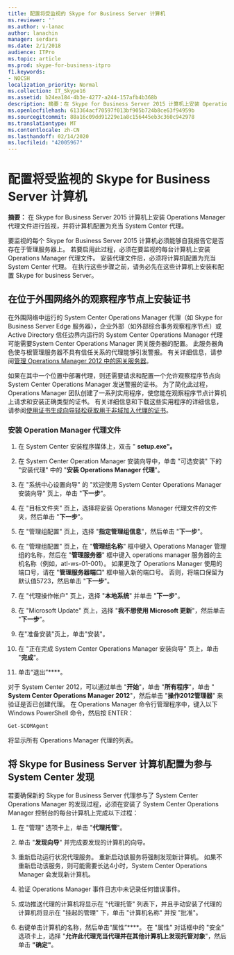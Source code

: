 ```yaml
---
title: 配置将受监视的 Skype for Business Server 计算机
ms.reviewer: ''
ms.author: v-lanac
author: lanachin
manager: serdars
ms.date: 2/1/2018
audience: ITPro
ms.topic: article
ms.prod: skype-for-business-itpro
f1.keywords:
- NOCSH
localization_priority: Normal
ms.collection: IT_Skype16
ms.assetid: b24ea184-4b3e-4277-a244-157afb4b368b
description: 摘要：在 Skype for Business Server 2015 计算机上安装 Operations Manager 代理文件以进行监视，并将计算机配置为充当 System Center 代理。
ms.openlocfilehash: 613364acf70597f013bf905b724b8ce63f94959b
ms.sourcegitcommit: 88a16c09dd91229e1a8c156445eb3c360c942978
ms.translationtype: MT
ms.contentlocale: zh-CN
ms.lasthandoff: 02/14/2020
ms.locfileid: "42005967"
---
```

# <a name="configure-the-skype-for-business-server-computers-that-will-be-monitored"></a>配置将受监视的 Skype for Business Server 计算机

**摘要：** 在 Skype for Business Server 2015 计算机上安装 Operations Manager 代理文件进行监视，并将计算机配置为充当 System Center 代理。

要监视的每个 Skype for Business Server 2015 计算机必须能够自我报告它是否存在于管理服务器上。 若要启用此过程，必须在要监视的每台计算机上安装 Operations Manager 代理文件。 安装代理文件后，必须将计算机配置为充当 System Center 代理。 在执行这些步骤之前，请务必先在这些计算机上安装和配置 Skype for business Server。

## <a name="installing-a-certificate-on-a-watcher-node-located-outside-the-perimeter-network"></a>在位于外围网络外的观察程序节点上安装证书
<a name="watcher_node_outside"> </a>

在外围网络中运行的 System Center Operations Manager 代理（如 Skype for Business Server Edge 服务器），企业外部（如外部综合事务观察程序节点）或 Active Directory 信任边界内运行的 System Center Operations Manager 代理可能需要System Center Operations Manager 网关服务器的配置。 此服务器角色使与根管理服务器不具有信任关系的代理能够引发警报。 有关详细信息，请参阅[管理 Operations Manager 2012 中的网关服务器](https://technet.microsoft.com/library/hh212823.aspx)。

如果在其中一个位置中部署代理，则还需要请求和配置一个允许观察程序节点向 System Center Operations Manager 发送警报的证书。 为了简化此过程，Operations Manager 团队创建了一系列实用程序，使您能在观察程序节点计算机上请求和安装正确类型的证书。 有关详细信息和下载这些实用程序的详细信息，请参阅[使用证书生成向导轻松获取用于非域加入代理的证书](https://go.microsoft.com/fwlink/p/?LinkID=267421&amp;amp;clcid=0x409)。

### <a name="installing-the-operation-manager-agent-files"></a>安装 Operation Manager 代理文件

1. 在 System Center 安装程序媒体上，双击 " **setup.exe"。**

2. 在 System Center Operation Manager 安装向导中，单击 "可选安装" 下的 "安装代理" 中的 "**安装 Operations Manager 代理**"。

3. 在 "系统中心设置向导" 的 "欢迎使用 System Center Operations Manager 安装向导" 页上，单击 "**下一步**"。

4. 在 "目标文件夹" 页上，选择将安装 Operations Manager 代理文件的文件夹，然后单击 "**下一步**"。

5. 在 "管理组配置" 页上，选择 "**指定管理组信息**"，然后单击 "**下一步**"。

6. 在 "管理组配置" 页上，在 "**管理组名称**" 框中键入 Operations Manager 管理组的名称，然后在 "**管理服务器**" 框中键入 operations manager 服务器的主机名称（例如，atl-ws-01-001）。 如果更改了 Operations Manager 使用的端口号，请在 "**管理服务器端口**" 框中输入新的端口号。 否则，将端口保留为默认值5723，然后单击 "**下一步**"。

7. 在 "代理操作帐户" 页上，选择 "**本地系统**" 并单击 "**下一步**"。

8. 在 "Microsoft Update" 页上，选择 "**我不想使用 Microsoft 更新**"，然后单击 "**下一步**"。

9. 在"准备安装"页上，单击"安装"。

10. 在 "正在完成 System Center Operations Manager 安装向导" 页上，单击 "**完成**"。

11. 单击“退出”****。

对于 System Center 2012，可以通过单击 "**开始**"，单击 "**所有程序**"，单击 " **System Center Operations Manager 2012**"，然后单击 "**操作2012管理器**" 来验证是否已创建代理。 在 Operations Manager 命令行管理程序中，键入以下 Windows PowerShell 命令，然后按 ENTER：
```PowerShell
Get-SCOMAgent
```

将显示所有 Operations Manager 代理的列表。
## <a name="configuring-the-skype-for-business-server-computer-to-participate-in-system-center-discovery"></a>将 Skype for Business Server 计算机配置为参与 System Center 发现
<a name="watcher_node_outside"> </a>

若要确保新的 Skype for Business Server 代理参与了 System Center Operations Manager 的发现过程，必须在安装了 System Center Operations Manager 控制台的每台计算机上完成以下过程：

1. 在 "管理" 选项卡上，单击 "**代理托管**"。

2. 单击 "**发现向导**" 并完成要发现的计算机的向导。

3. 重新启动运行状况代理服务。 重新启动该服务将强制发现新计算机。 如果不重新启动该服务，则可能需要长达4小时，System Center Operations Manager 会发现新计算机。

4. 验证 Operations Manager 事件日志中未记录任何错误事件。

5. 成功推送代理的计算机将显示在 "代理托管" 列表下，并且手动安装了代理的计算机将显示在 "挂起的管理" 下，单击 "计算机名称" 并按 "批准"。

6. 右键单击计算机的名称，然后单击“属性”****。 在 "属性" 对话框中的 "安全" 选项卡上，选择 "**允许此代理充当代理并在其他计算机上发现托管对象**"，然后单击 **"确定"**。


